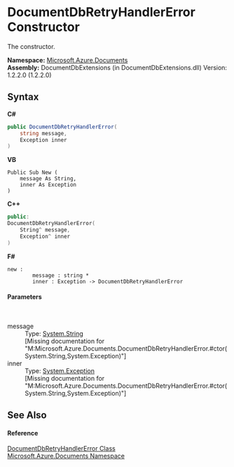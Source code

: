 # DocumentDbRetryHandlerError Constructor 
 

The constructor.

**Namespace:**&nbsp;<a href="856b2e23-9c8b-2618-f913-67d85d500616">Microsoft.Azure.Documents</a><br />**Assembly:**&nbsp;DocumentDbExtensions (in DocumentDbExtensions.dll) Version: 1.2.2.0 (1.2.2.0)

## Syntax

**C#**<br />
``` C#
public DocumentDbRetryHandlerError(
	string message,
	Exception inner
)
```

**VB**<br />
``` VB
Public Sub New ( 
	message As String,
	inner As Exception
)
```

**C++**<br />
``` C++
public:
DocumentDbRetryHandlerError(
	String^ message, 
	Exception^ inner
)
```

**F#**<br />
``` F#
new : 
        message : string * 
        inner : Exception -> DocumentDbRetryHandlerError
```


#### Parameters
&nbsp;<dl><dt>message</dt><dd>Type: <a href="http://msdn2.microsoft.com/en-us/library/s1wwdcbf" target="_blank">System.String</a><br />\[Missing <param name="message"/> documentation for "M:Microsoft.Azure.Documents.DocumentDbRetryHandlerError.#ctor(System.String,System.Exception)"\]</dd><dt>inner</dt><dd>Type: <a href="http://msdn2.microsoft.com/en-us/library/c18k6c59" target="_blank">System.Exception</a><br />\[Missing <param name="inner"/> documentation for "M:Microsoft.Azure.Documents.DocumentDbRetryHandlerError.#ctor(System.String,System.Exception)"\]</dd></dl>

## See Also


#### Reference
<a href="da3b714e-137a-7c1d-4b00-672763417f61">DocumentDbRetryHandlerError Class</a><br /><a href="856b2e23-9c8b-2618-f913-67d85d500616">Microsoft.Azure.Documents Namespace</a><br />